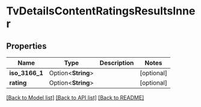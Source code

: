 # TvDetailsContentRatingsResultsInner

## Properties

Name | Type | Description | Notes
------------ | ------------- | ------------- | -------------
**iso_3166_1** | Option<**String**> |  | [optional]
**rating** | Option<**String**> |  | [optional]

[[Back to Model list]](../README.md#documentation-for-models) [[Back to API list]](../README.md#documentation-for-api-endpoints) [[Back to README]](../README.md)


